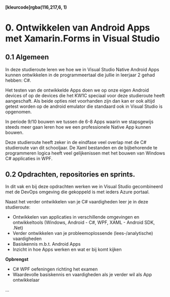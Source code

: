 #### [kleurcode]rgba(116,217,6, 1)

# 0. Ontwikkelen van Android Apps met Xamarin.Forms in Visual Studio

## 0.1 Algemeen 

In deze studieroute leren we hoe we in Visual Studio Native Android Apps kunnen ontwikkelen in de programmeertaal die jullie in leerjaar 2 gehad hebben: C#.

Het testen van de ontwikkelde Apps doen we op onze eigen Android devices of op de devices die het KW1C speciaal voor deze studieroute heeft aangeschaft. Als beide opties niet voorhanden zijn dan kan er ook altijd getest worden op de android emulator die standaard ook in Visual Studio is opgenomen.

In periode 9/10 bouwen we tussen de 6-8 Apps waarin we stapsgewijs steeds meer gaan leren hoe we een professionele Native App kunnen bouwen.

Deze studieroute heeft zeker in de eindfase veel overlap met de C# studieroute van dit schooljaar. De Xaml bestanden en de bijbehorende te programmeren logica heeft veel gelijkenissen met het bouwen van Windows C# applicaties in WPF.

## 0.2  Opdrachten, repositories en sprints.

In dit vak en bij deze opdrachten werken we in Visual Studio gecombineerd met de DevOps omgeving die gekoppeld is met ieders Azure portaal.

Naast het verder ontwikkelen van je C# vaardigheden leer je in deze studieroute:
- Ontwikkelen van applicaties in verschillende omgevingen en ontwikkeltools (Windows, Android - C#, WPF, XAML - Android SDK, .Net)
- Verder ontwikkelen van je probleemoplossende (lees-/analytische) vaardigheden
- Basiskennis m.b.t. Android Apps
- Inzicht in hoe Apps werken en wat er bij komt kijken

__Opbrengst__

- C# WPF oefeningen richting het examen
- Waardevolle basiskennis en vaardigheden als je verder wil als App ontwikkelaar

...